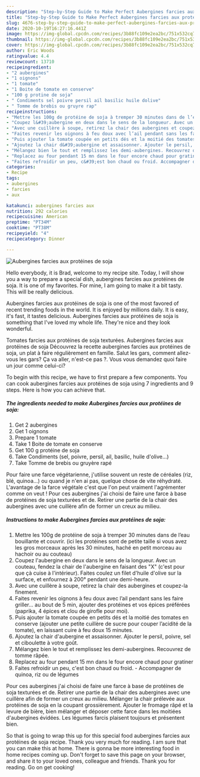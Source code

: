 ```yaml
---
description: "Step-by-Step Guide to Make Perfect Aubergines farcies aux protéines de soja"
title: "Step-by-Step Guide to Make Perfect Aubergines farcies aux protéines de soja"
slug: 4676-step-by-step-guide-to-make-perfect-aubergines-farcies-aux-proteines-de-soja
date: 2020-10-19T16:27:16.441Z
image: https://img-global.cpcdn.com/recipes/3b88fc109e2ea2bc/751x532cq70/aubergines-farcies-aux-proteines-de-soja-photo-principale-de-la-recette.jpg
thumbnail: https://img-global.cpcdn.com/recipes/3b88fc109e2ea2bc/751x532cq70/aubergines-farcies-aux-proteines-de-soja-photo-principale-de-la-recette.jpg
cover: https://img-global.cpcdn.com/recipes/3b88fc109e2ea2bc/751x532cq70/aubergines-farcies-aux-proteines-de-soja-photo-principale-de-la-recette.jpg
author: Eric Woods
ratingvalue: 4.4
reviewcount: 13710
recipeingredient:
- "2 aubergines"
- "1 oignons"
- "1 tomate"
- "1 Boite de tomate en conserve"
- "100 g protine de soja"
- " Condiments sel poivre persil ail basilic huile dolive"
- " Tomme de brebis ou gruyre rap"
recipeinstructions:
- "Mettre les 100g de protéine de soja à tremper 30 minutes dans de l’eau bouillante et couvrir. (ici les protéines sont de petite taille si vous avez les gros morceaux après les 30 minutes, haché en petit morceau au hachoir ou au couteau)"
- "Coupez l&#39;aubergine en deux dans le sens de la longueur. Avec un couteau, fendez la chair de l&#39;aubergine en faisant des &#34;X&#34; (c&#39;est pour que çà cuise à l&#39;intérieur). Faites coulez un filet d&#39;huile d&#39;olive sur la surface, et enfournez à 200° pendant une demi-heure."
- "Avec une cuillère à soupe, retirez la chair des aubergines et coupez-la finement."
- "Faites revenir les oignons à feu doux avec l’ail pendant sans les faire griller... au bout de 5 min, ajouter des protéines et vos épices préférées (paprika, 4 épices et clou de girofle pour moi)."
- "Puis ajouter la tomate coupée en petits dés et la moitié des tomates en conserve (ajouter une petite cuillère de sucre pour couper l’acidité de la tomate), en laissant cuire à feu doux 15 minutes."
- "Ajoutez la chair d&#39;aubergine et assaisonner. Ajouter le persil, poivre, sel et ciboulette à votre goût."
- "Mélangez bien le tout et remplissez les demi-aubergines. Recouvrez de tomme râpée."
- "Replacez au four pendant 15 mn dans le four encore chaud pour gratiner"
- "Faites refroidir un peu, c&#39;est bon chaud ou froid. Accompagner de quinoa, riz ou de légumes"
categories:
- Recipe
tags:
- aubergines
- farcies
- aux

katakunci: aubergines farcies aux 
nutrition: 292 calories
recipecuisine: American
preptime: "PT34M"
cooktime: "PT38M"
recipeyield: "4"
recipecategory: Dinner

---
```



![Aubergines farcies aux protéines de soja](https://img-global.cpcdn.com/recipes/3b88fc109e2ea2bc/751x532cq70/aubergines-farcies-aux-proteines-de-soja-photo-principale-de-la-recette.jpg)

Hello everybody, it is Brad, welcome to my recipe site. Today, I will show you a way to prepare a special dish, aubergines farcies aux protéines de soja. It is one of my favorites. For mine, I am going to make it a bit tasty. This will be really delicious.

Aubergines farcies aux protéines de soja is one of the most favored of recent trending foods in the world. It is enjoyed by millions daily. It is easy, it's fast, it tastes delicious. Aubergines farcies aux protéines de soja is something that I've loved my whole life. They're nice and they look wonderful.

Tomates farcies aux protéines de soja texturées. Aubergines farcies aux protéines de soja Découvrez la recette aubergines farcies aux protéines de soja, un plat à faire régulièrement en famille. Salut les gars, comment allez-vous les gars? Ça va aller, n&#39;est-ce pas ?. Vous vous demandez quoi faire un jour comme celui-ci?


To begin with this recipe, we have to first prepare a few components. You can cook aubergines farcies aux protéines de soja using 7 ingredients and 9 steps. Here is how you can achieve that.

<!--inarticleads1-->

##### The ingredients needed to make Aubergines farcies aux protéines de soja:

1. Get 2 aubergines
1. Get 1 oignons
1. Prepare 1 tomate
1. Take 1 Boite de tomate en conserve
1. Get 100 g protéine de soja
1. Take  Condiments (sel, poivre, persil, ail, basilic, huile d&#39;olive...)
1. Take  Tomme de brebis ou gruyère rapé


Pour faire une farce végétarienne, j&#39;utilise souvent un reste de céréales (riz, blé, quinoa…) ou quand je n&#39;en ai pas, quelque chose de vite réhydraté. L&#39;avantage de la farce végétale c&#39;est que l&#39;on peut vraiment l&#39;agrémenter comme on veut ! Pour ces aubergines j&#39;ai choisi de faire une farce à base de protéines de soja texturées et de. Retirer une partie de la chair des aubergines avec une cuillère afin de former un creux au milieu. 

<!--inarticleads2-->

##### Instructions to make Aubergines farcies aux protéines de soja:

1. Mettre les 100g de protéine de soja à tremper 30 minutes dans de l’eau bouillante et couvrir. (ici les protéines sont de petite taille si vous avez les gros morceaux après les 30 minutes, haché en petit morceau au hachoir ou au couteau)
1. Coupez l&#39;aubergine en deux dans le sens de la longueur. Avec un couteau, fendez la chair de l&#39;aubergine en faisant des &#34;X&#34; (c&#39;est pour que çà cuise à l&#39;intérieur). Faites coulez un filet d&#39;huile d&#39;olive sur la surface, et enfournez à 200° pendant une demi-heure.
1. Avec une cuillère à soupe, retirez la chair des aubergines et coupez-la finement.
1. Faites revenir les oignons à feu doux avec l’ail pendant sans les faire griller... au bout de 5 min, ajouter des protéines et vos épices préférées (paprika, 4 épices et clou de girofle pour moi).
1. Puis ajouter la tomate coupée en petits dés et la moitié des tomates en conserve (ajouter une petite cuillère de sucre pour couper l’acidité de la tomate), en laissant cuire à feu doux 15 minutes.
1. Ajoutez la chair d&#39;aubergine et assaisonner. Ajouter le persil, poivre, sel et ciboulette à votre goût.
1. Mélangez bien le tout et remplissez les demi-aubergines. Recouvrez de tomme râpée.
1. Replacez au four pendant 15 mn dans le four encore chaud pour gratiner
1. Faites refroidir un peu, c&#39;est bon chaud ou froid. - Accompagner de quinoa, riz ou de légumes


Pour ces aubergines j&#39;ai choisi de faire une farce à base de protéines de soja texturées et de. Retirer une partie de la chair des aubergines avec une cuillère afin de former un creux au milieu. Mélanger la chair prélevée aux protéines de soja en la coupant grossièrement. Ajouter le fromage râpé et la levure de bière, bien mélanger et déposer cette farce dans les moitiées d&#39;aubergines évidées. Les légumes farcis plaisent toujours et présentent bien. 

So that is going to wrap this up for this special food aubergines farcies aux protéines de soja recipe. Thank you very much for reading. I am sure that you can make this at home. There is gonna be more interesting food in home recipes coming up. Don't forget to save this page on your browser, and share it to your loved ones, colleague and friends. Thank you for reading. Go on get cooking!
